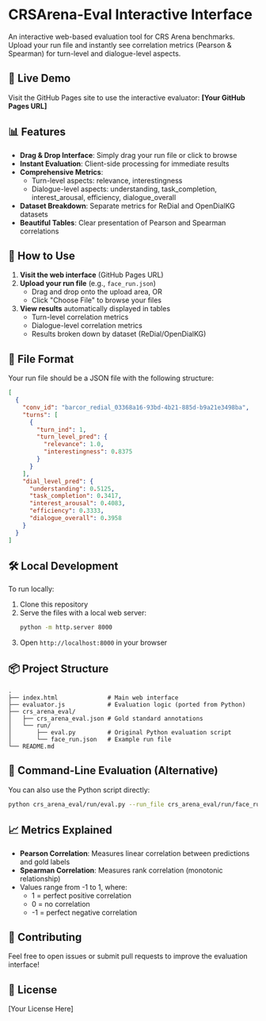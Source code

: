 # CRSArena-Eval Interactive Interface

An interactive web-based evaluation tool for CRS Arena benchmarks. Upload your run file and instantly see correlation metrics (Pearson & Spearman) for turn-level and dialogue-level aspects.

## 🚀 Live Demo

Visit the GitHub Pages site to use the interactive evaluator:
**[Your GitHub Pages URL]**

## 📊 Features

- **Drag & Drop Interface**: Simply drag your run file or click to browse
- **Instant Evaluation**: Client-side processing for immediate results
- **Comprehensive Metrics**: 
  - Turn-level aspects: relevance, interestingness
  - Dialogue-level aspects: understanding, task_completion, interest_arousal, efficiency, dialogue_overall
- **Dataset Breakdown**: Separate metrics for ReDial and OpenDialKG datasets
- **Beautiful Tables**: Clear presentation of Pearson and Spearman correlations

## 🎯 How to Use

1. **Visit the web interface** (GitHub Pages URL)
2. **Upload your run file** (e.g., `face_run.json`)
   - Drag and drop onto the upload area, OR
   - Click "Choose File" to browse your files
3. **View results** automatically displayed in tables
   - Turn-level correlation metrics
   - Dialogue-level correlation metrics
   - Results broken down by dataset (ReDial/OpenDialKG)

## 📁 File Format

Your run file should be a JSON file with the following structure:

```json
[
  {
    "conv_id": "barcor_redial_03368a16-93bd-4b21-885d-b9a21e3498ba",
    "turns": [
      {
        "turn_ind": 1,
        "turn_level_pred": {
          "relevance": 1.0,
          "interestingness": 0.8375
        }
      }
    ],
    "dial_level_pred": {
      "understanding": 0.5125,
      "task_completion": 0.3417,
      "interest_arousal": 0.4083,
      "efficiency": 0.3333,
      "dialogue_overall": 0.3958
    }
  }
]
```

## 🛠️ Local Development

To run locally:

1. Clone this repository
2. Serve the files with a local web server:
   ```bash
   python -m http.server 8000
   ```
3. Open `http://localhost:8000` in your browser

## 📦 Project Structure

```
.
├── index.html              # Main web interface
├── evaluator.js            # Evaluation logic (ported from Python)
├── crs_arena_eval/
│   ├── crs_arena_eval.json # Gold standard annotations
│   └── run/
│       ├── eval.py         # Original Python evaluation script
│       └── face_run.json   # Example run file
└── README.md
```

## 🔬 Command-Line Evaluation (Alternative)

You can also use the Python script directly:

```bash
python crs_arena_eval/run/eval.py --run_file crs_arena_eval/run/face_run.json
```

## 📈 Metrics Explained

- **Pearson Correlation**: Measures linear correlation between predictions and gold labels
- **Spearman Correlation**: Measures rank correlation (monotonic relationship)
- Values range from -1 to 1, where:
  - 1 = perfect positive correlation
  - 0 = no correlation
  - -1 = perfect negative correlation

## 🤝 Contributing

Feel free to open issues or submit pull requests to improve the evaluation interface!

## 📄 License

[Your License Here]